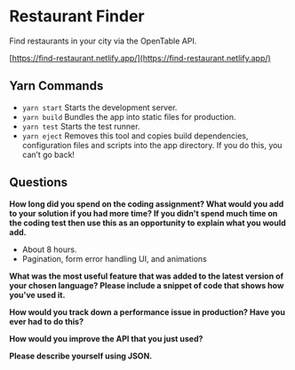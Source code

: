 # Restaurant Finder

Find restaurants in your city via the OpenTable API.

[https://find-restaurant.netlify.app/](https://find-restaurant.netlify.app/)

## Yarn Commands

- `yarn start` Starts the development server.
- `yarn build` Bundles the app into static files for production.
- `yarn test` Starts the test runner.
- `yarn eject` Removes this tool and copies build dependencies, configuration files and scripts into the app directory. If you do this, you can’t go back!

## Questions

__How long did you spend on the coding assignment? What would you add to your solution if you had more time? If you didn't spend much time on the coding test then use this as an opportunity to explain what you would add.__
- About 8 hours.
- Pagination, form error handling UI, and animations

__What was the most useful feature that was added to the latest version of your chosen language? Please include a snippet of code that shows how you've used it.__


__How would you track down a performance issue in production? Have you ever had to do this?__


__How would you improve the API that you just used?__


__Please describe yourself using JSON.__
